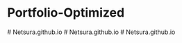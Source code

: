 ﻿# Portfolio-Optimized
#   N e t s u r a . g i t h u b . i o  
 #   N e t s u r a . g i t h u b . i o  
 #   N e t s u r a . g i t h u b . i o  
 